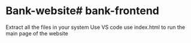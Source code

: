 # Bank-website# bank-frontend
Extract all the files in your system
Use VS code 
use index.html to run the main page of the website
